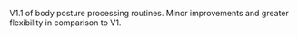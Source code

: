 V1.1 of body posture processing routines. Minor improvements and greater flexibility in comparison to V1. 